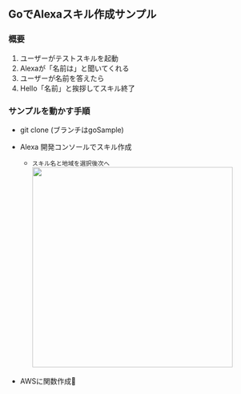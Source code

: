 ## GoでAlexaスキル作成サンプル

### 概要
1. ユーザーがテストスキルを起動
2. Alexaが「名前は」と聞いてくれる
3. ユーザーが名前を答えたら
4. Hello「名前」と挨拶してスキル終了

### サンプルを動かす手順
- git clone (ブランチはgoSample)

- Alexa 開発コンソールでスキル作成
	- `スキル名と地域を選択後次へ`  
		<img src="https://github.com/monstar-lab/amazon-echo-shiritori/wiki/images/Alexa/Alexa1.png" width= "400px"/>

- AWSに関数作成

  
